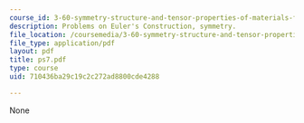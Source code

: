 ```yaml
---
course_id: 3-60-symmetry-structure-and-tensor-properties-of-materials-fall-2005
description: Problems on Euler's Construction, symmetry.
file_location: /coursemedia/3-60-symmetry-structure-and-tensor-properties-of-materials-fall-2005/710436ba29c19c2c272ad8800cde4288_ps7.pdf
file_type: application/pdf
layout: pdf
title: ps7.pdf
type: course
uid: 710436ba29c19c2c272ad8800cde4288

---
```

None